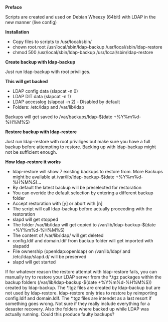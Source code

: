 **Preface**

Scripts are created and used on Debian Wheezy (64bit) with LDAP in the new manner (live config)


**Installation**

* Copy files to scripts to /usr/local/sbin/
* chown root.root /usr/local/sbin/ldap-backup /usr/local/sbin/ldap-restore
* chmod 500 /usr/local/sbin/ldap-backup /usr/local/sbin/ldap-restore


**Create backup with ldap-backup**

Just run ldap-backup with root priviliges. 

**This will get backed**

* LDAP config data (slapcat -n 0)
* LDAP DIT data (slapcat -n 1) 
* LDAP accesslog (slapcat -n 2) - Disabled by default
* Folders: /etc/ldap and /var/lib/ldap

Backups will get saved to /var/backups/ldap-$(date +%Y%m%d-%H%M%S)


**Restore backup with ldap-restore**

Just run ldap-restore with root priviliges but make sure you have a full backup before attempting to restore. Backing up with ldap-backup might not be sufficient enough.


**How ldap-restore it works**

* ldap-restore will show 7 existing backups to restore from. More Backups might be available at /var/lib/ldap-backup-$(date +%Y%m%d-%H%M%S)...
* By default the latest backup will be preselected for restoration 
* You can overide the default selection by entering a different backup folder
* Accept restoration with [y] or abort with [n]
* The script will call ldap-backup before actually proceeding with the restoration
* slapd will get stopped
* The folder /var/lib/ldap will get copied to /var/lib/ldap-backup-$(date +%Y%m%d-%H%M%S)
* The content of /var/lib/ldap/ will get deleted
* config.ldif and domain.ldif from backup folder will get imported with slapadd
* File ownership (openldap:openldap) on /var/lib/ldap/ and /etc/ldap/slapd.d/ will be preserved
* slapd will get started

If for whatever reason the restore attempt with ldap-restore fails, you can manually try to restore your LDAP server from the *.tgz packages within the backup folders (/var/lib/ldap-backup-$(date +%Y%m%d-%H%M%S)) created by ldap-backup. The *.tgz files are created by ldap-backup but are not used by ldap-restore. ldap-restore only tries to restore by reimporting config.ldif and domain.ldif. The *.tgz files are intendet as a last resort if something goes wrong. Not sure if they really include everything for a desaster recovery. Also the folders where backed up while LDAP was actually running. Could this produce faulty backups?
